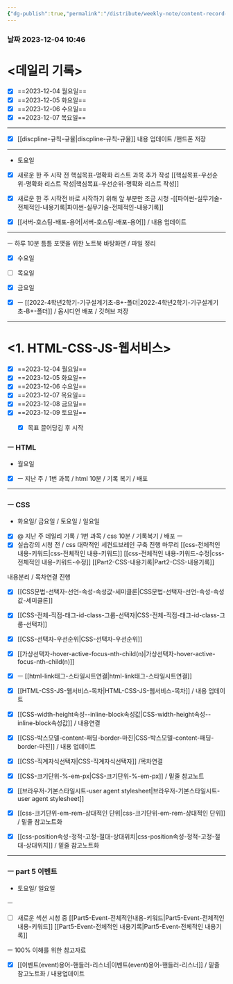 ```yaml
---
{"dg-publish":true,"permalink":"/distribute/weekly-note/content-record-folder/2023-12-03-w1/","tags":["데일리-주간-기록"],"noteIcon":""}
---
```


### 날짜 2023-12-04 10:46

# <데일리 기록> 
- [x] ==2023-12-04 월요일==
- [x] ==2023-12-05 화요일==
- [x] ==2023-12-06 수요일==
- [x] ==2023-12-07 목요일==

----
- [x] [[discpline-규칙-규율\|discpline-규칙-규율]] 내용 업데이트 /핸드폰 저장


-----
- 토요일
- [x] 새로운 한 주 시작 전 핵심목표-명확화 리스트 과목 추가 작성
[[핵심목표-우선순위-명확화 리스트 작성\|핵심목표-우선순위-명확화 리스트 작성]] 
	
- [x] 새로운 한 주 시작전 바로 시작하기 위해 앞 부분만 조금 시청
	-[[파이썬-실무기술-전체적인-내용기록\|파이썬-실무기술-전체적인-내용기록]]
	
- [x] [[서버-호스팅-배포-용어\|서버-호스팅-배포-용어]] / 내용 업데이트

------
ㅡ
하루 10분 틈틈
포맷을 위한
노트북 바탕화면 / 파일 정리 
- [x] 수요일
- [ ] 목요일
- [x] 금요일
	
- [x] ㅡ [[2022-4학년2학기-기구설계기초-B+-폴더\|2022-4학년2학기-기구설계기초-B+-폴더]] / 옵시디언 배포 / 깃허브 저장

---
# <1. HTML-CSS-JS-웹서비스>

- [x] ==2023-12-04 월요일==
- [x] ==2023-12-05 화요일==
- [x] ==2023-12-06 수요일==
- [x] ==2023-12-07 목요일==
- [x] ==2023-12-08 금요일==
- [x] ==2023-12-09 토요일==
	- [x] 목표 끌어당김 후 시작


### ㅡ HTML
- 월요일
- [x] ㅡ 지난 주 / 1번 과목 /  html 10분 / 기록 복기 / 배포

---
### ㅡ CSS
- 화요일/ 금요일 / 토요일 / 일요일
	
- [x] @ 지난 주 데일리 기록 / 1번 과목 /  css 10분 / 기록복기 / 배포
ㅡ
- [x] 실습강의 시청 전 / css 대략적인 세컨드브레인 구축 진행 마무리
[[css-전체적인 내용-키워드\|css-전체적인 내용-키워드]]
[[css-전체적인 내용-키워드-수정\|css-전체적인 내용-키워드-수정]]
[[Part2-CSS-내용기록\|Part2-CSS-내용기록]]
	
내용분리 / 목차연결 진행
	
- [x] [[CSS문법-선택자-선언-속성-속성값-세미클론\|CSS문법-선택자-선언-속성-속성값-세미클론]]
- [x] [[CSS-전체-직접-태그-id-class-그룹-선택자\|CSS-전체-직접-태그-id-class-그룹-선택자]]
- [x] [[CSS-선택자-우선순위\|CSS-선택자-우선순위]]
- [x] [[가상선택자-hover-active-focus-nth-child(n)\|가상선택자-hover-active-focus-nth-child(n)]]
- [x] ㅡ [[html-link태그-스타일시트연결\|html-link태그-스타일시트연결]]
- [x] [[HTML-CSS-JS-웹서비스-목차\|HTML-CSS-JS-웹서비스-목차]] / 내용 업데이트
- [x] [[CSS-width-height속성--inline-block속성값\|CSS-width-height속성--inline-block속성값]] / 내용연결
- [x] [[CSS-박스모델-content-패딩-border-마진\|CSS-박스모델-content-패딩-border-마진]] / 내용 업데이트
- [x] [[CSS-직계자식선택자\|CSS-직계자식선택자]] /목차연결
- [x] [[CSS-크기단위-%-em-px\|CSS-크기단위-%-em-px]] / 밑줄 참고노트
- [x] [[브라우저-기본스타일시트-user agent stylesheet\|브라우저-기본스타일시트-user agent stylesheet]]
- [x] [[css-크기단위-em-rem-상대적인 단위\|css-크기단위-em-rem-상대적인 단위]] / 밑줄 참고노트화
- [x] [[css-position속성-정적-고정-절대-상대위치\|css-position속성-정적-고정-절대-상대위치]] / 밑줄 참고노트화


----
### ㅡ part 5 이벤트
- 토요일/ 일요일
	
ㅡ
- [ ] 새로운 섹션 시청 중
[[Part5-Event-전체적인내용-키워드\|Part5-Event-전체적인내용-키워드]]
[[Part5-Event-전체적인 내용기록\|Part5-Event-전체적인 내용기록]]
	
ㅡ
100% 이해를 위한 참고자료
- [x] [[이벤트(event)용어-핸들러-리스너\|이벤트(event)용어-핸들러-리스너]] / 밑줄 참고노트화 / 내용업데이트


